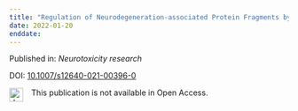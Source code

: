 ```yaml
---
title: "Regulation of Neurodegeneration-associated Protein Fragments by the N-degron Pathways."
date: 2022-01-20
enddate:
---
```


Published in: *Neurotoxicity research*

DOI: [10.1007/s12640-021-00396-0](https://doi.org/10.1007/s12640-021-00396-0)

<img src="https://upload.wikimedia.org/wikipedia/commons/thumb/0/0e/Closed_Access_logo_transparent.svg/1200px-Closed_Access_logo_transparent.svg.png" alt="drawing" width="25" align="left"/> &nbsp;&nbsp;&nbsp;This publication is not available in Open Access.


